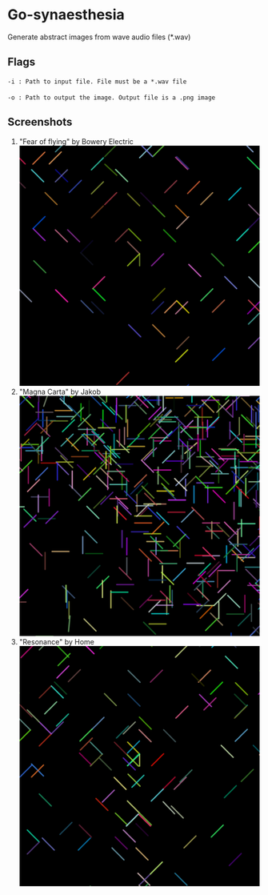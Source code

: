 # Go-synaesthesia
Generate abstract images from wave audio files (*.wav)


## Flags
```
-i : Path to input file. File must be a *.wav file

-o : Path to output the image. Output file is a .png image
```

## Screenshots
1. "Fear of flying" by Bowery Electric
![Screenshot](https://raw.githubusercontent.com/AbhilashJN/go-synaesthesia/main/screenshots/fearofflying.png)
2. "Magna Carta" by Jakob
![Screenshot](https://raw.githubusercontent.com/AbhilashJN/go-synaesthesia/main/screenshots/magnacarta.png)
3. "Resonance" by Home
![Screenshot](https://raw.githubusercontent.com/AbhilashJN/go-synaesthesia/main/screenshots/resonance.png)
